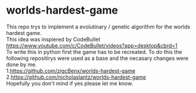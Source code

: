 # worlds-hardest-game
This repo trys to implement a evolutinary / genetic algorithm for the worlds hardest game.  
This idea was inspiered by CodeBullet https://www.youtube.com/c/CodeBullet/videos?app=desktop&cbrd=1  
To write this in python first the game has to be recreated. To do this the following repositirys were used as a base and the necasary changes were done by me.  
1.https://github.com/zigcBenx/worlds-hardest-game   
2.https://github.com/nicholaslantz/worlds-hardest-game  
Hopefully you don't mind if yes please let me know.  
